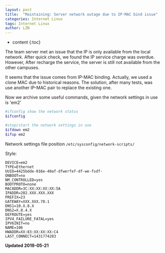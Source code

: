 ```yaml
---
layout: post
title:  "Maintaining: Server network outage due to IP-MAC bind issue"
categories: Internet Linux
tags: Internet Linux
author: LZN
---
```


* content
{:toc}

The team server met an issue that the IP is only available from the local network. After quick check, we found the IP service charge was overdue. However, After recharge the service, the server is still not available from the other campuses.

It seems that the issue comes from IP-MAC binding. Actually, we used a clone MAC due to historical reasons. The solution, after many tests, was use another IP-MAC pair to replace the existing one.

Now we archive some useful commands, given the network settings in use is 'em2'
``` bash
#ifconfig show the network status
$ifconfig

#stop/start the network settings in use
$ifdown em2
$ifup em2
```
Network settings file position `/etc/sysconfig/network-scripts/`

Style:

```
DEVICE=em2
TYPE=Ethernet
UUID=4425bdde-016e-40af-dfwerfef-df-we-fsdf-
ONBOOT=no
NM_CONTROLLED=yes
BOOTPROTO=none
MACADDR=3C:XX:XX:XX:XX:5A
IPADDR=202.XXX.XXX.XXX
PREFIX=23
GATEWAY=XXX.XXX.70.1
DNS1=10.X.8.X
DNS2=X.8.4.X
DEFROUTE=yes
IPV4_FAILURE_FATAL=yes
IPV6INIT=no
NAME=106
HWADDR=XX:83:XX:XX:XX:C4
LAST_CONNECT=1431774283
```

**Updated 2019-05-21**

